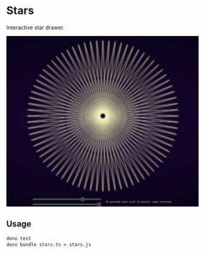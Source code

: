 # Stars

Interactive star drawer.

![Screenshot](https://raw.githubusercontent.com/stefk/stars/master/screenshot.png?token=AAGXCGPASKJ66EIDHAHS55C6YRBNQ)

## Usage

```
deno test
deno bundle stars.ts > stars.js
```

